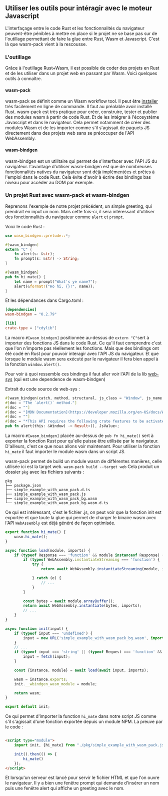 ## Utiliser les outils pour intéragir avec le moteur Javascript

L'interfaçage entre le code Rust et les fonctionnalités du navigateur peuvent-être pénibles à mettre en place si le
projet ne se base pas sur de l'outillage permettant de faire la glue entre Rust, Wasm et Javascript. C'est là que
wasm-pack vient à la rescousse.

### L'outillage

Grâce à l'outillage Rust+Wasm, il est possible de coder des projets en Rust et de les utiliser dans un projet web en
passant par Wasm. Voici quelques outils à connaître.

#### wasm-pack

wasm-pack se définit comme un Wasm workflow tool. Il peut
être [installer](https://rustwasm.github.io/wasm-pack/installer/) très facilement en ligne de commande. Il faut au
préalable avoir installé Rust. wasm-pack est très pratique pour créer, construire, tester et publier des modules wasm à
partir de code Rust. Et de les intégrer à l'écosystème Javascript et dans le navigateur. Cela permet notamment de créer
des modules Wasm et de les importer comme s'il s'agissait de paquets JS directement dans des projets web sans se
préoccuper de l'API WebAssembly.

#### wasm-bindgen

wasm-bindgen est un utilitaire qui permet de s'interfacer avec l'API JS du navigateur. l'avantage d'utiliser
wasm-bindgen est que de nombreuses fonctionnalités natives du navigateur sont déjà implémentées et prêtes à l'emploi
dans le code Rust. Cela évite d'avoir à écrire des bindings bas niveau pour accéder au DOM par exemple.

### Un projet Rust avec wasm-pack et wasm-bindgen

Reprenons l'exemple de notre projet précédent, un simple greeting, qui prendrait en input un nom. Mais cette fois-ci, il
sera intéressant d'utiliser des fonctionnalités du navigateur comme `alert` et `prompt`.

Voici le code Rust :

```rust
use wasm_bindgen::prelude::*;

#[wasm_bindgen]
extern "C" {
    fn alert(s: &str);
    fn prompt(s: &str) -> String;
}

#[wasm_bindgen]
pub fn hi_mate() {
    let name = prompt("What's ye name?");
    alert(&format!("Ho hi, {}!", name));
}
```

Et les dépendances dans Cargo.toml :

```toml
[dependencies]
wasm-bindgen = "0.2.79"

[lib]
crate-type = ["cdylib"]
```

La macro `#[wasm_bindgen]` positionnée au-dessus de `extern "C"`sert à importer des fonctions JS dans le code Rust. Ce
qu'il faut comprendre c'est que l'on n'importe pas réellement les fonctions. Mais que des bindings ont été codé en Rust
pour pouvoir interagir avec l'API JS du navigateur. Et que lorsque le module wasm sera exécuté par le navigateur il fera
bien appel à la fonction `window.alert()`.

Pour voir à quoi ressemble ces bindings il faut aller voir l'API de la
lib [web-sys](https://docs.rs/web-sys/latest/web_sys/struct.Window.html#method.alert) (qui est une dependence de
wasm-bindgen)

Extrait du code source de web-sys :

```rust
#[wasm_bindgen(catch, method, structural, js_class = "Window", js_name = alert)]
#[doc = "The `alert()` method."]
#[doc = ""]
#[doc = "[MDN Documentation](https://developer.mozilla.org/en-US/docs/Web/API/Window/alert)"]
#[doc = ""]
#[doc = "*This API requires the following crate features to be activated: `Window`*"]
pub fn alert(this: &Window) -> Result<(), JsValue>;
```

La macro `#[wasm_bindgen]` placée au-dessus de `pub fn hi_mate()` sert à exporter la fonction Rust pour qu'elle puisse
être utilisée par le navigateur. D'ailleurs, c'est ce que nous allons voir maintenant. Pour utiliser la
fonction `hi_mate` il faut importer le module wasm dans un script JS.

wasm-pack permet de build un module wasm de différentes manières, celle utilisée ici est la target web.
`wasm-pack build --target web`
Cela produit un dossier `pkg` avec les fichiers suivants :

```text
pkg
├── package.json
├── simple_example_with_wasm_pack.d.ts
├── simple_example_with_wasm_pack.js
├── simple_example_with_wasm_pack_bg.wasm
└── simple_example_with_wasm_pack_bg.wasm.d.ts
```

Ce qui est intéressant, c'est le fichier .js, on peut voir que la fonction init est exportée et que toute la glue qui
permet de charger le binaire wasm avec l'API `WebAssembly` est déjà généré de façon optimisée.

```javascript
export function hi_mate() {
    wasm.hi_mate();
}

async function load(module, imports) {
    if (typeof Response === 'function' && module instanceof Response) {
        if (typeof WebAssembly.instantiateStreaming === 'function') {
            try {
                return await WebAssembly.instantiateStreaming(module, imports);

            } catch (e) {
                // ...
            }
        }

        const bytes = await module.arrayBuffer();
        return await WebAssembly.instantiate(bytes, imports);
        // ...
    }
}

async function init(input) {
    if (typeof input === 'undefined') {
        input = new URL('simple_example_with_wasm_pack_bg.wasm', import.meta.url);
    }
    // ...
    if (typeof input === 'string' || (typeof Request === 'function' && input instanceof Request) || (typeof URL === 'function' && input instanceof URL)) {
        input = fetch(input);
    }

    const {instance, module} = await load(await input, imports);

    wasm = instance.exports;
    init.__wbindgen_wasm_module = module;

    return wasm;
}

export default init;
```

Ce qui permet d'importer la function `hi_mate` dans notre script JS comme s'il s'agissait d'une fonction exportée depuis
un module NPM. La preuve par le code :

```html

<script type="module">
    import init, {hi_mate} from "./pkg/simple_example_with_wasm_pack.js";

    init().then(() => {
        hi_mate()
    });
</script>
```

Et lorsqu'un serveur est lancé pour servir le fichier HTML et que l'on ouvre le navigateur. Il y a bien une fenêtre
prompt qui demande d'insérer un nom puis une fenêtre alert qui affiche un greeting avec le nom. 